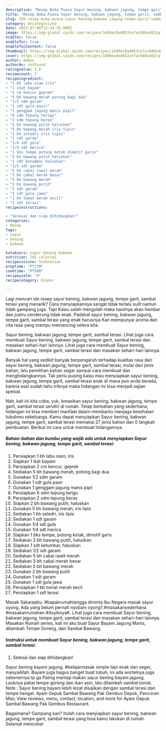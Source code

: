 ```yaml
---
description: "Resep Buka Puasa Sayur bening, bakwan jagung, tempe garit, sambal terasi yang Enak"
title: "Resep Buka Puasa Sayur bening, bakwan jagung, tempe garit, sambal terasi yang Enak"
slug: 356-resep-buka-puasa-sayur-bening-bakwan-jagung-tempe-garit-sambal-terasi-yang-enak
category: Uncategorized
date: 2022-07-06T12:34:35.000Z
image: https://img-global.cpcdn.com/recipes/14d9ec8a4053ce7a/680x482cq70/sayur-bening-bakwan-jagung-tempe-garit-sambal-terasi-foto-resep-utama.jpg
hideToc: false
enableToc: true
enableTocContent: false
thumbnail: https://img-global.cpcdn.com/recipes/14d9ec8a4053ce7a/680x482cq70/sayur-bening-bakwan-jagung-tempe-garit-sambal-terasi-foto-resep-utama.jpg
cover: https://img-global.cpcdn.com/recipes/14d9ec8a4053ce7a/680x482cq70/sayur-bening-bakwan-jagung-tempe-garit-sambal-terasi-foto-resep-utama.jpg
author: Admin
authorAv: notfound
ratingvalue: 3.8
reviewcount: 7
recipeingredient:
- "1 bh labu siam iris"
- "1 ikat bayam"
- "2 cm kencur geprek"
- "5 bh bawang merah potong bagi dua"
- "1/2 sdm garam"
- "1 sdt gula pasir"
- "1 genggam jagung manis pipil"
- "6 sdm tepung terigu"
- "2 sdm tepung beras"
- "2 bh bawang putih haluskan"
- "5 bh bawang merah iris tipis"
- "1 bh seledri iris tipis"
- "1 sdt garam"
- "1/4 sdt gula"
- "1/4 sdt merica"
- "1 bks tempe potong kotak dimotif garis"
- "2 bh bawang putih haluskan"
- "1 sdt ketumbar haluskan"
- "1/2 sdt garam"
- "5 bh cabai rawit merah"
- "3 bh cabai merah besar"
- "5 bh bawang merah"
- "2 bh bawang putih"
- "1 sdt garam"
- "1 sdt gula jawa"
- "1 bh tomat merah kecil"
- "1 sdt terasi"
recipeinstructions:

- "Selesai dan siap dihidangkan!"
categories:
- Resep
tags:
- sayur
- bening
- bakwan

katakunci: sayur bening bakwan 
nutrition: 291 calories
recipecuisine: Indonesian
preptime: "PT17M"
cooktime: "PT56M"
recipeyield: "4"
recipecategory: Dinner

---
```



Lagi mencari ide resep sayur bening, bakwan jagung, tempe garit, sambal terasi yang menarik? Cara menyiapkannya sangat tidak terlalu sulit namun tidak gampang juga. Tapi Kalau salah mengolah maka hasilnya akan hambar dan justru cenderung tidak enak. Padahal sayur bening, bakwan jagung, tempe garit, sambal terasi yang enak harusnya Kan mempunyai aroma dan cita rasa yang mampu memancing selera kita.


Sayur bening, bakwan jagung, tempe garit, sambal terasi. Lihat juga cara membuat Sayur bening, bakwan jagung, tempe garit, sambal terasi dan masakan sehari-hari lainnya. Lihat juga cara membuat Sayur bening, bakwan jagung, tempe garit, sambal terasi dan masakan sehari-hari lainnya.

Banyak hal yang sedikit banyak berpengaruh terhadap kualitas rasa dari sayur bening, bakwan jagung, tempe garit, sambal terasi, mulai dari jenis bahan, lalu pemilihan bahan segar sampai cara membuat dan menghidangkannya. Tak perlu pusing kalau mau menyiapkan sayur bening, bakwan jagung, tempe garit, sambal terasi enak di mana pun anda berada, karena asal sudah tahu triknya maka hidangan ini bisa menjadi sajian spesial.


Nah, kali ini kita coba, yuk, kreasikan sayur bening, bakwan jagung, tempe garit, sambal terasi sendiri di rumah. Tetap berbahan yang sederhana, hidangan ini bisa memberi manfaat dalam membantu menjaga kesehatan tubuhmu sekeluarga. Kamu dapat menyiapkan Sayur bening, bakwan jagung, tempe garit, sambal terasi memakai 27 jenis bahan dan 0 langkah pembuatan. Berikut ini cara untuk membuat hidangannya.

<!--inarticleads1-->

##### Bahan-bahan dan bumbu yang wajib ada untuk menyiapkan Sayur bening, bakwan jagung, tempe garit, sambal terasi:

1. Persiapkan 1 bh labu siam, iris
1. Siapkan 1 ikat bayam
1. Persiapkan 2 cm kencur, geprek
1. Sediakan 5 bh bawang merah, potong bagi dua
1. Gunakan 1/2 sdm garam
1. Gunakan 1 sdt gula pasir
1. Gunakan 1 genggam jagung manis pipil
1. Persiapkan 6 sdm tepung terigu
1. Persiapkan 2 sdm tepung beras
1. Siapkan 2 bh bawang putih, haluskan
1. Gunakan 5 bh bawang merah, iris tipis
1. Sediakan 1 bh seledri, iris tipis
1. Sediakan 1 sdt garam
1. Gunakan 1/4 sdt gula
1. Gunakan 1/4 sdt merica
1. Siapkan 1 bks tempe, potong kotak, dimotif garis
1. Sediakan 2 bh bawang putih, haluskan
1. Siapkan 1 sdt ketumbar, haluskan
1. Sediakan 1/2 sdt garam
1. Sediakan 5 bh cabai rawit merah
1. Sediakan 3 bh cabai merah besar
1. Sediakan 5 bh bawang merah
1. Gunakan 2 bh bawang putih
1. Gunakan 1 sdt garam
1. Gunakan 1 sdt gula jawa
1. Persiapkan 1 bh tomat merah kecil
1. Persiapkan 1 sdt terasi


Masak Sakarepku. #bapakrumahtangga diminta Ibu Negara masak sayur oyong. Ada yang belum pernah nyobain oyong?.#masakansederhana #masakanrumahan #AsyiknyaK. Lihat juga cara membuat Sayur bening, bakwan jagung, tempe garit, sambal terasi dan masakan sehari-hari lainnya. Masakan Rumah series, kali ini aku buat Sayur Bayam Jagung Manis, ditambah Tempe Goreng, dan Sambal Bawang. 

<!--inarticleads2-->

##### Instruksi untuk membuat Sayur bening, bakwan jagung, tempe garit, sambal terasi:


1. Selesai dan siap dihidangkan!

Sayur bening bayam jagung. #belajarmasak simple tapi enak dan seger, masyaAllah. Bayam juga bagus banget buat tubuh, ini ada wortelnya juga sebenernya tp ga Paling mantap makan sayur bening bayam jagung. Lauknya pakai tempe goreng dan ikan asin, lalu ditambah sambal tomat. Note : Sayur bening bayam lebih lezat disajikan dengan sambal terasi dan tempe hangat. Ayam Gepuk Sambal Bawang Pak Gembus Depok, Pancoran Mas; View reviews, menu, contact, location, and more for Ayam Gepuk Sambal Bawang Pak Gembus Restaurant. 

Bagaimana? Gampang kan? Itulah cara menyiapkan sayur bening, bakwan jagung, tempe garit, sambal terasi yang bisa kamu lakukan di rumah. Selamat mencoba!
